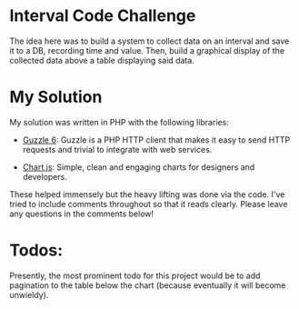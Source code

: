 # Interval Code Challenge

The idea here was to build a system to collect data on an interval and save it to a DB, recording time and value. Then, build a graphical display of the collected data above a table displaying said data. 

# My Solution

My solution was written in PHP with the following libraries: 

* 	[Guzzle 6](http://guzzle.readthedocs.org/en/latest/): Guzzle is a PHP HTTP client that makes it easy to send HTTP requests and trivial to integrate with web services.

*	[Chart.js](http://www.chartjs.org/): Simple, clean and engaging charts for designers and developers.

These helped immensely but the heavy lifting was done via the code. I've tried to include comments throughout so that it reads clearly. Please leave any questions in the comments below!

# Todos: 

Presently, the most prominent todo for this project would be to add pagination to the table below the chart (because eventually it will become unwieldy). 